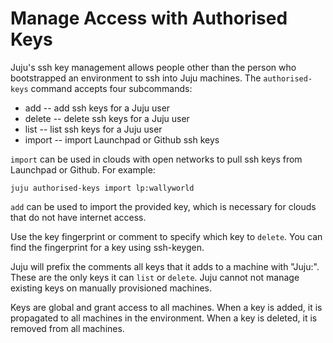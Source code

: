 # Manage Access with Authorised Keys

Juju's ssh key management allows people other than the person who bootstrapped
an environment to ssh into Juju machines. The `authorised-keys` command accepts
four subcommands:

- add -- add ssh keys for a Juju user
- delete -- delete ssh keys for a Juju user
- list -- list ssh keys for a Juju user
- import -- import Launchpad or Github ssh keys

`import` can be used in clouds with open networks to pull ssh keys from
Launchpad or Github. For example:

    juju authorised-keys import lp:wallyworld

`add` can be used to import the provided key, which is necessary for clouds that
do not have internet access.

Use the key fingerprint or comment to specify which key to `delete`. You can
find the fingerprint for a key using ssh-keygen.

Juju will prefix the comments all keys that it adds to a machine with "Juju:".
These are the only keys it can `list` or `delete`. Juju cannot not manage
existing keys on manually provisioned machines.

Keys are global and grant access to all machines. When a key is added, it is
propagated to all machines in the environment. When a key is deleted, it is
removed from all machines.
